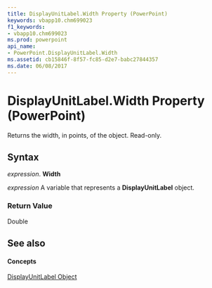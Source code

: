 ```yaml
---
title: DisplayUnitLabel.Width Property (PowerPoint)
keywords: vbapp10.chm699023
f1_keywords:
- vbapp10.chm699023
ms.prod: powerpoint
api_name:
- PowerPoint.DisplayUnitLabel.Width
ms.assetid: cb15846f-8f57-fc85-d2e7-babc27844357
ms.date: 06/08/2017
---
```



# DisplayUnitLabel.Width Property (PowerPoint)

Returns the width, in points, of the object. Read-only.


## Syntax

 _expression_. **Width**

 _expression_ A variable that represents a **DisplayUnitLabel** object.


### Return Value

Double


## See also


#### Concepts


[DisplayUnitLabel Object](displayunitlabel-object-powerpoint.md)


